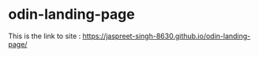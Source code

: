 # odin-landing-page

This is the link to site : https://jaspreet-singh-8630.github.io/odin-landing-page/
